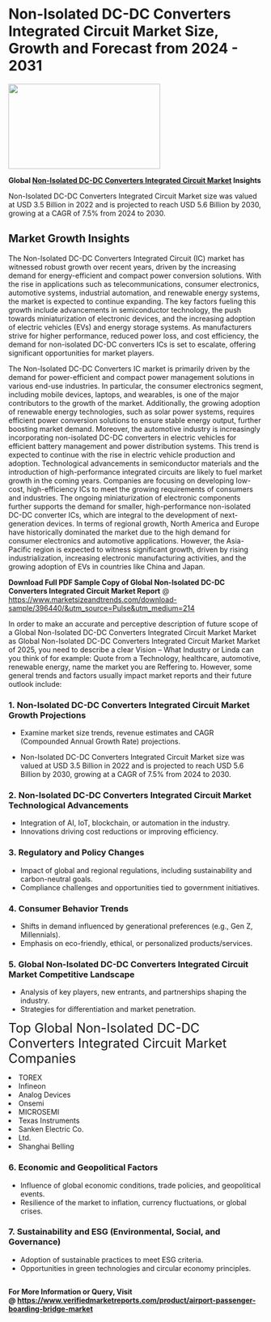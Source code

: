 <H1>Non-Isolated DC-DC Converters Integrated Circuit Market Size, Growth and Forecast from 2024 - 2031</H1><img class="aligncenter size-medium wp-image-584254" src="https://thirdeyenews.in/wp-content/uploads/2024/09/Global-Market-Research-300x168.jpeg" alt="" width="300" height="168" /><p><strong>Global&nbsp;<a href="https://www.marketsizeandtrends.com/download-sample/396440/&amp;utm_source=Pulse&amp;utm_medium=214">Non-Isolated DC-DC Converters Integrated Circuit Market</a> Insights</strong></p><p>Non-Isolated DC-DC Converters Integrated Circuit Market size was valued at USD 3.5 Billion in 2022 and is projected to reach USD 5.6 Billion by 2030, growing at a CAGR of 7.5% from 2024 to 2030.</p><p><h2>Market Growth Insights</h2> <p>The Non-Isolated DC-DC Converters Integrated Circuit (IC) market has witnessed robust growth over recent years, driven by the increasing demand for energy-efficient and compact power conversion solutions. With the rise in applications such as telecommunications, consumer electronics, automotive systems, industrial automation, and renewable energy systems, the market is expected to continue expanding. The key factors fueling this growth include advancements in semiconductor technology, the push towards miniaturization of electronic devices, and the increasing adoption of electric vehicles (EVs) and energy storage systems. As manufacturers strive for higher performance, reduced power loss, and cost efficiency, the demand for non-isolated DC-DC converters ICs is set to escalate, offering significant opportunities for market players. </p> <p>The Non-Isolated DC-DC Converters IC market is primarily driven by the demand for power-efficient and compact power management solutions in various end-use industries. In particular, the consumer electronics segment, including mobile devices, laptops, and wearables, is one of the major contributors to the growth of the market. Additionally, the growing adoption of renewable energy technologies, such as solar power systems, requires efficient power conversion solutions to ensure stable energy output, further boosting market demand. Moreover, the automotive industry is increasingly incorporating non-isolated DC-DC converters in electric vehicles for efficient battery management and power distribution systems. This trend is expected to continue with the rise in electric vehicle production and adoption. Technological advancements in semiconductor materials and the introduction of high-performance integrated circuits are likely to fuel market growth in the coming years. Companies are focusing on developing low-cost, high-efficiency ICs to meet the growing requirements of consumers and industries. The ongoing miniaturization of electronic components further supports the demand for smaller, high-performance non-isolated DC-DC converter ICs, which are integral to the development of next-generation devices. In terms of regional growth, North America and Europe have historically dominated the market due to the high demand for consumer electronics and automotive applications. However, the Asia-Pacific region is expected to witness significant growth, driven by rising industrialization, increasing electronic manufacturing activities, and the growing adoption of EVs in countries like China and Japan. </p><p><span class=""><strong>Download Full PDF Sample Copy of Global Non-Isolated DC-DC Converters Integrated Circuit Market Report</strong> @ <a href="https://www.marketsizeandtrends.com/download-sample/396440/&amp;utm_source=Pulse&amp;utm_medium=214" target="_blank">https://www.marketsizeandtrends.com/download-sample/396440/&amp;utm_source=Pulse&amp;utm_medium=214</a></span></p><p>In order to make an accurate and perceptive description of future scope of a Global&nbsp;Non-Isolated DC-DC Converters Integrated Circuit Market Market as Global&nbsp;Non-Isolated DC-DC Converters Integrated Circuit Market Market of 2025, you need to describe a clear Vision &ndash; What Industry or Linda can you think of for example: Quote from a Technology, healthcare, automotive, renewable energy, name the market you are Reffering to. However, some general trends and factors usually impact market reports and their future outlook include:</p><h3>1.&nbsp;<strong>Non-Isolated DC-DC Converters Integrated Circuit Market Growth Projections</strong></h3><ul><li>Examine market size trends, revenue estimates and CAGR (Compounded Annual Growth Rate) projections.</li><li><p>Non-Isolated DC-DC Converters Integrated Circuit Market size was valued at USD 3.5 Billion in 2022 and is projected to reach USD 5.6 Billion by 2030, growing at a CAGR of 7.5% from 2024 to 2030.</p></li></ul><h3>2.&nbsp;<strong>Non-Isolated DC-DC Converters Integrated Circuit Market Technological Advancements</strong></h3><ul><li>Integration of AI, IoT, blockchain, or automation in the industry.</li><li>Innovations driving cost reductions or improving efficiency.</li></ul><h3>3.&nbsp;<strong>Regulatory and Policy Changes</strong></h3><ul><li>Impact of global and regional regulations, including sustainability and carbon-neutral goals.</li><li>Compliance challenges and opportunities tied to government initiatives.</li></ul><h3>4.&nbsp;<strong>Consumer Behavior Trends</strong></h3><ul><li>Shifts in demand influenced by generational preferences (e.g., Gen Z, Millennials).</li><li>Emphasis on eco-friendly, ethical, or personalized products/services.</li></ul><h3>5.&nbsp;<strong>Global Non-Isolated DC-DC Converters Integrated Circuit Market Competitive Landscape</strong></h3><ul><li>Analysis of key players, new entrants, and partnerships shaping the industry.</li><li>Strategies for differentiation and market penetration.</li></ul><p data-pm-slice="1 1 []"><span style="color: inherit; font-family: inherit; font-size: 25px;">Top Global Non-Isolated DC-DC Converters Integrated Circuit Market Companies</span></p><div class="" data-test-id=""><p><li>TOREX</li><li> Infineon</li><li> Analog Devices</li><li> Onsemi</li><li> MICROSEMI</li><li> Texas Instruments</li><li> Sanken Electric Co.</li><li> Ltd.</li><li> Shanghai Belling</li></p></div><h3>6.&nbsp;<strong>Economic and Geopolitical Factors</strong></h3><ul><li>Influence of global economic conditions, trade policies, and geopolitical events.</li><li>Resilience of the market to inflation, currency fluctuations, or global crises.</li></ul><h3>7.&nbsp;<strong>Sustainability and ESG (Environmental, Social, and Governance)</strong></h3><ul><li>Adoption of sustainable practices to meet ESG criteria.</li><li>Opportunities in green technologies and circular economy principles.</li></ul><h2><strong style="font-size: 14px;">For More Information or Query, Visit @&nbsp;</strong><a style="background-color: #ffffff; font-size: 14px;" href="https://www.marketsizeandtrends.com/report/non-isolated-dc-dc-converters-integrated-circuit-market/" target="_blank">https://www.verifiedmarketreports.com/product/airport-passenger-boarding-bridge-market</a></h2>
